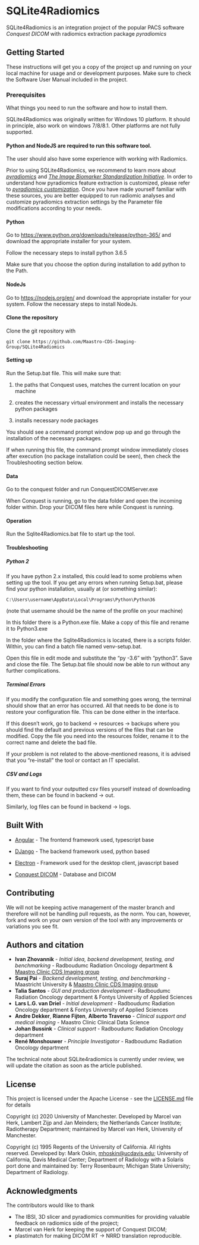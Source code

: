 # SQLite4Radiomics

SQLite4Radiomics is an integration project of the popular PACS software *Conquest DICOM* with radiomics extraction package *pyradiomics* 

## Getting Started

These instructions will get you a copy of the project up and running on your local machine for usage and or development purposes. Make sure to check the Software User Manual included in the project.

### Prerequisites

What things you need to run the software and how to install them.

SQLite4Radiomics was originally written for Windows 10 platform. It should in principle, also work on windows 7/8/8.1. Other platforms are not fully supported.

#### Python and NodeJS are required to run this software tool.

The user should also have some experience with working with Radiomics.

Prior to using SQLite4Radiomics, we recommend to learn more about [*pyradiomics*](https://pyradiomics.readthedocs.io/en/latest/) and [*The Image Biomarker Standardization Initiative*](https://pubs.rsna.org/doi/full/10.1148/radiol.2020191145). In order to understand how pyradiomics feature extraction is customized, please refer to [*pyradiomics customization*](https://pyradiomics.readthedocs.io/en/latest/customization.html). Once you have made yourself familiar with these sources, you are better equipped to run radiomic analyses and customize pyradiomics extraction settings by the Parameter file modifications according to your needs.

#### Python

Go to https://www.python.org/downloads/release/python-365/ and download the appropriate installer for your system.

Follow the necessary steps to install python 3.6.5

Make sure that you choose the option during installation to add python to the Path.

#### NodeJs
Go to https://nodejs.org/en/ and download the appropriate installer for your system.
Follow the necessary steps to install NodeJs.

#### Clone the repository
Clone the git repository with

```
git clone https://github.com/Maastro-CDS-Imaging-Group/SQLite4Radiomics
```


#### Setting up

Run the Setup.bat file. This will make sure that:

1. the paths that Conquest uses, matches the current location on your machine

2. creates the necessary virtual environment and installs the necessary python packages

3. installs necessary node packages

You should see a command prompt window pop up and go through the installation of the necessary packages.

If when running this file, the command prompt window immediately closes after execution (no package installation could be seen), then check the Troubleshooting section below.

#### Data

Go to the conquest folder and run ConquestDICOMServer.exe

When Conquest is running, go to the data folder and open the incoming folder within. Drop your DICOM files here while Conquest is running. 

#### Operation

Run the Sqlite4Radiomics.bat file to start up the tool.

#### Troubleshooting
##### Python 2

If you have python 2.x installed, this could lead to some problems when setting up the tool. If you get any errors when running Setup.bat, please find your python installation, usually at (or something similar):
```
C:\Users\username\AppData\Local\Programs\Python\Python36
```
(note that username should be the name of the profile on your machine)


In this folder there is a Python.exe file. Make a copy of this file and rename it to Python3.exe

In the folder where the Sqlite4Radiomics is located, there is a scripts folder. Within, you can find a batch file named venv-setup.bat.

Open this file in edit mode and substitute the “py -3.6” with “python3”. Save and close the file. The Setup.bat file should now be able to run without any further complications.

##### Terminal Errors

If you modify the configuration file and something goes wrong, the terminal should show that an error has occurred. All that needs to be done is to restore your configuration file. This can be done either in the interface. 

If this doesn’t work, go to backend -> resources -> backups where you should find the default and previous versions of the files that can be modified. Copy the file you need into the resources folder, rename it to the correct name and delete the bad file.

If your problem is not related to the above-mentioned reasons, it is advised that you “re-install” the tool or contact an IT specialist.

##### CSV and Logs

If you want to find your outputted csv files yourself instead of downloading them, these can be found in backend -> out. 

Similarly, log files can be found in backend -> logs.

## Built With

* [Angular](https://angular.io/docs) - The frontend framework used, typescript base

* [DJango](https://docs.djangoproject.com/en/3.0/) - The backend framework used, python based

* [Electron](https://www.electronjs.org/docs) - Framework used for the desktop client, javascript based

* [Conquest DICOM](https://ingenium.home.xs4all.nl/dicom.html) - Database and DICOM

## Contributing

We will not be keeping active management of the master branch and therefore will not be handling pull requests, as the norm. You can, however, fork and work on your own version of the tool with any improvements or variations you see fit.

## Authors and citation

* **Ivan Zhovannik** - *Initial idea, backend development, testing, and benchmarking* - Radboudumc Radiation Oncology department & [Maastro Clinic CDS Imaging group](https://github.com/Maastro-CDS-Imaging-Group)
* **Suraj Pai** - *Backend development, testing, and benchmarking* - Maastricht University & [Maastro Clinic CDS Imaging group](https://github.com/Maastro-CDS-Imaging-Group)
* **Talia Santos** - *GUI and production development* - Radboudumc Radiation Oncology department & Fontys University of Applied Sciences
* **Lars L.G. van Driel** - *Initial development* - Radboudumc Radiation Oncology department & Fontys University of Applied Sciences
* **Andre Dekker**, **Rianne Fijten**, **Alberto Traverso** - *Clinical support and medical imaging* - Maastro Clinic Clinical Data Science
* **Johan Bussink** - *Clinical support* - Radboudumc Radiation Oncology department
* **René Monshouwer** - *Principle Investigator* - Radboudumc Radiation Oncology department

The technical note about SQLite4radiomics is currently under review, we will update the citation as soon as the article published.

## License

This project is licensed under the Apache License - see the [LICENSE.md](LICENSE.md) file for details

Copyright (c) 2020 University of Manchester. Developed by Marcel van Herk, Lambert Zijp and Jan Meinders; the Netherlands Cancer Institute; Radiotherapy Department; maintained by Marcel van Herk, University of Manchester.

Copyright (c) 1995 Regents of the University of California. All rights reserved. Developed by: Mark Oskin, mhoskin@ucdavis.edu; University of California, Davis Medical Center; Department of Radiology with a Solaris port done and maintained by: Terry Rosenbaum; Michigan State University; Department of Radiology.

## Acknowledgments

The contributors would like to thank 
* The IBSI, 3D slicer and pyradiomics communities for providing valuable feedback on radiomics side of the project;
* Marcel van Herk for keeping the support of Conquest DICOM;
* plastimatch for making DICOM RT -> NRRD translation reproducible.

